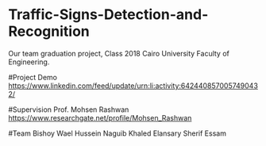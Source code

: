 # Traffic-Signs-Detection-and-Recognition
Our team graduation project, Class 2018 Cairo University Faculty of Engineering.


#Project Demo
https://www.linkedin.com/feed/update/urn:li:activity:6424408570057490432/

#Supervision
Prof. Mohsen Rashwan
https://www.researchgate.net/profile/Mohsen_Rashwan

#Team
Bishoy Wael
Hussein Naguib
Khaled Elansary
Sherif Essam
